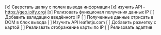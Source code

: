 [x] Сверстать шапку с полем вывода информации
[x] изучить API - https://geo.ipify.org/
[x] Релизовать функционал получения данных IP
[ ] Добавить валидацию введённого IP
[ ] Полученные данные отрисать в DOM в блок вывода
[ ] Изучить API leafletjs.com
[ ] Добавить разметку с картой
[ ] Реализвать отображение карты по IP
[ ] Релизовать адаптив
